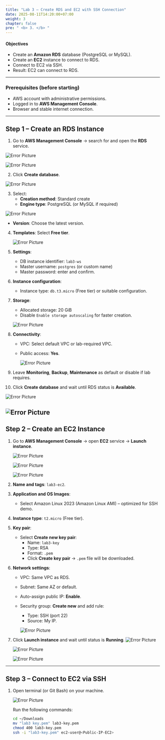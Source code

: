 ```yaml
---
title: "Lab 3 – Create RDS and EC2 with SSH Connection"
date: 2025-08-11T14:20:00+07:00
weight: 3
chapter: false
pre: " <b> 3. </b> "
---
```


#### Objectives

- Create an **Amazon RDS** database (PostgreSQL or MySQL).
- Create an **EC2** instance to connect to RDS.
- Connect to EC2 via SSH.
- Result: EC2 can connect to RDS.

---

### Prerequisites (before starting)

- AWS account with administrative permissions.
- Logged in to **AWS Management Console**.
- Browser and stable internet connection.

---

## Step 1 – Create an RDS Instance

1. Go to **AWS Management Console** → search for and open the **RDS** service.

![Error Picture](/NguyenTruongBach.github.io/static/images/AWS-Pic/RDS.png)

![Error Picture](/NguyenTruongBach.github.io/static/images/AWS-Pic/RDS_DTB.png)

2. Click **Create database**.

![Error Picture](/NguyenTruongBach.github.io/static/images/AWS-Pic/CREATE_DB.png)

3. Select:
   - **Creation method**: Standard create
   - **Engine type**: PostgreSQL (or MySQL if required)

![Error Picture](/NguyenTruongBach.github.io/static/images/AWS-Pic/Clickchoice.png)

- **Version**: Choose the latest version.

4. **Templates**: Select **Free tier**.

   ![Error Picture](/NguyenTruongBach.github.io/static/images/AWS-Pic/Template.png)

5. **Settings**:
   - DB instance identifier: `lab3-ws`
   - Master username: `postgres` (or custom name)
   - Master password: enter and confirm.
6. **Instance configuration**:
   - Instance type: `db.t3.micro` (Free tier) or suitable configuration.
7. **Storage**:

   - Allocated storage: 20 GiB
   - Disable `Enable storage autoscaling` for faster creation.

   ![Error Picture](/NguyenTruongBach.github.io/static/images/AWS-Pic/enable.png)

8. **Connectivity**:

   - VPC: Select default VPC or lab-required VPC.
   - Public access: **Yes**.

     ![Error Picture](/NguyenTruongBach.github.io/static/images/AWS-Pic/pulic_access.png)

9. Leave **Monitoring**, **Backup**, **Maintenance** as default or disable if lab requires.
10. Click **Create database** and wait until RDS status is **Available**.

![Error Picture](/NguyenTruongBach.github.io/static/images/AWS-Pic/done_create.png)

## ![Error Picture](/NguyenTruongBach.github.io/static/images/AWS-Pic/done_RDS.png)

## Step 2 – Create an EC2 Instance

1. Go to **AWS Management Console** → open **EC2** service → **Launch instance**.

   ![Error Picture](/NguyenTruongBach.github.io/static/images/AWS-Pic/EC2.png)

   ![Error Picture](/NguyenTruongBach.github.io/static/images/AWS-Pic/instances.png)

   ![Error Picture](/NguyenTruongBach.github.io/static/images/AWS-Pic/launch_instances.png)

2. **Name and tags**: `lab3-ec2`.
3. **Application and OS Images**:
   - Select Amazon Linux 2023 (Amazon Linux AMI) – optimized for SSH demo.
4. **Instance type**: `t2.micro` (Free tier).
5. **Key pair**:
   - Select **Create new key pair**:
     - Name: `lab3-key`
     - Type: RSA
     - Format: `.pem`
     - Click **Create key pair** → `.pem` file will be downloaded.
6. **Network settings**:

   - VPC: Same VPC as RDS.
   - Subnet: Same AZ or default.
   - Auto-assign public IP: **Enable**.
   - Security group: **Create new** and add rule:

     - Type: SSH (port 22)
     - Source: My IP.

     ![Error Picture](/NguyenTruongBach.github.io/static/images/AWS-Pic/network_setting.png)

7. Click **Launch instance** and wait until status is **Running**.
   ![Error Picture](/NguyenTruongBach.github.io/static/images/AWS-Pic/done_launch.png)

   ![Error Picture](/NguyenTruongBach.github.io/static/images/AWS-Pic/done_screen.png)

   ![Error Picture](/NguyenTruongBach.github.io/static/images/AWS-Pic/running.png)

---

## Step 3 – Connect to EC2 via SSH

1. Open terminal (or Git Bash) on your machine.

   ![Error Picture](/NguyenTruongBach.github.io/static/images/AWS-Pic/gitbash.png)

   Run the following commands:

   ```bash
   cd ~/Downloads
   mv "lab3 key.pem" lab3-key.pem
   chmod 400 lab3-key.pem
   ssh -i "lab3-key.pem" ec2-user@<Public-IP-EC2>
   ```
